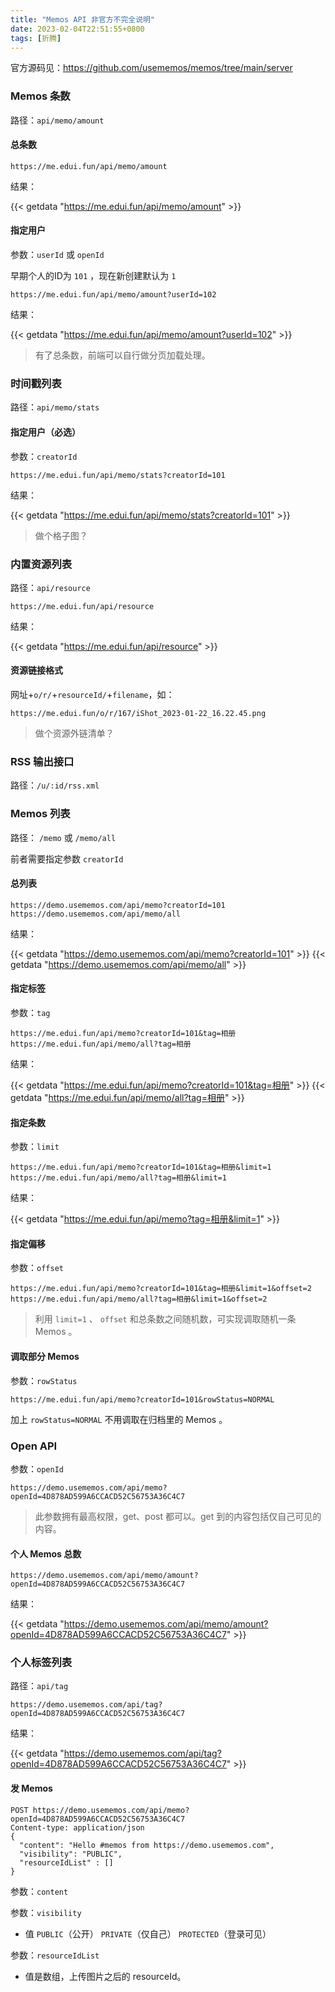 ```yaml
---
title: "Memos API 非官方不完全说明"
date: 2023-02-04T22:51:55+0800
tags: [折腾]
---
```


官方源码见：<https://github.com/usememos/memos/tree/main/server>

### Memos 条数

路径：`api/memo/amount`

#### 总条数

```
https://me.edui.fun/api/memo/amount
```

结果：

{{< getdata "https://me.edui.fun/api/memo/amount" >}}

#### 指定用户

参数：`userId` 或 `openId`

早期个人的ID为 `101` ，现在新创建默认为 `1`

```
https://me.edui.fun/api/memo/amount?userId=102
```

结果：

{{< getdata "https://me.edui.fun/api/memo/amount?userId=102" >}}

<!--more-->

> 有了总条数，前端可以自行做分页加载处理。

### 时间戳列表

路径：`api/memo/stats`

#### 指定用户（必选）

参数：`creatorId`

```
https://me.edui.fun/api/memo/stats?creatorId=101
```

结果：

{{< getdata "https://me.edui.fun/api/memo/stats?creatorId=101" >}}

> 做个格子图？

### 内置资源列表

路径：`api/resource`

```
https://me.edui.fun/api/resource
```

结果：

{{< getdata "https://me.edui.fun/api/resource" >}}

#### 资源链接格式

网址+`o/r/`+`resourceId/`+`filename`，如：

```
https://me.edui.fun/o/r/167/iShot_2023-01-22_16.22.45.png
```

> 做个资源外链清单？

### RSS 输出接口

路径：`/u/:id/rss.xml`

### Memos 列表

路径： `/memo` 或 `/memo/all`

前者需要指定参数 `creatorId`

#### 总列表

```
https://demo.usememos.com/api/memo?creatorId=101
https://demo.usememos.com/api/memo/all
```

结果：

{{< getdata "https://demo.usememos.com/api/memo?creatorId=101" >}}
{{< getdata "https://demo.usememos.com/api/memo/all" >}}


#### 指定标签

参数：`tag`

```
https://me.edui.fun/api/memo?creatorId=101&tag=相册
https://me.edui.fun/api/memo/all?tag=相册
```

结果：

{{< getdata "https://me.edui.fun/api/memo?creatorId=101&tag=相册" >}}
{{< getdata "https://me.edui.fun/api/memo/all?tag=相册" >}}

#### 指定条数

参数：`limit`

```
https://me.edui.fun/api/memo?creatorId=101&tag=相册&limit=1
https://me.edui.fun/api/memo/all?tag=相册&limit=1
```

结果：

{{< getdata "https://me.edui.fun/api/memo?tag=相册&limit=1" >}}

#### 指定偏移

参数：`offset`

```
https://me.edui.fun/api/memo?creatorId=101&tag=相册&limit=1&offset=2
https://me.edui.fun/api/memo/all?tag=相册&limit=1&offset=2
```

> 利用 `limit=1` 、 `offset` 和总条数之间随机数，可实现调取随机一条 Memos 。

#### 调取部分 Memos

参数：`rowStatus`

```
https://me.edui.fun/api/memo?creatorId=101&rowStatus=NORMAL
```

加上 `rowStatus=NORMAL` 不用调取在归档里的 Memos 。


### Open API

参数：`openId`

```
https://demo.usememos.com/api/memo?openId=4D878AD599A6CCACD52C56753A36C4C7
```

> 此参数拥有最高权限，get、post 都可以。get 到的内容包括仅自己可见的内容。

#### 个人 Memos 总数

```
https://demo.usememos.com/api/memo/amount?openId=4D878AD599A6CCACD52C56753A36C4C7
```

结果：

{{< getdata "https://demo.usememos.com/api/memo/amount?openId=4D878AD599A6CCACD52C56753A36C4C7" >}}

### 个人标签列表

路径：`api/tag`

```
https://demo.usememos.com/api/tag?openId=4D878AD599A6CCACD52C56753A36C4C7
```

结果：

{{< getdata "https://demo.usememos.com/api/tag?openId=4D878AD599A6CCACD52C56753A36C4C7" >}}

#### 发 Memos

```
POST https://demo.usememos.com/api/memo?openId=4D878AD599A6CCACD52C56753A36C4C7
Content-type: application/json
{
  "content": "Hello #memos from https://demo.usememos.com",
  "visibility": "PUBLIC",
  "resourceIdList" : []
}
```

参数：`content`

参数：`visibility`
- 值 `PUBLIC`（公开） `PRIVATE`（仅自己） `PROTECTED`（登录可见）

参数：`resourceIdList`
- 值是数组，上传图片之后的 resourceId。


